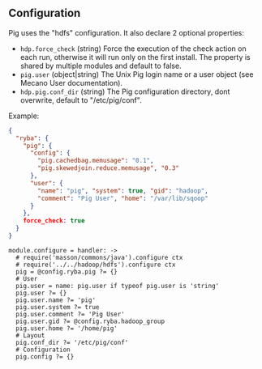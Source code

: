 
## Configuration

Pig uses the "hdfs" configuration. It also declare 2 optional properties:

*   `hdp.force_check` (string)
    Force the execution of the check action on each run, otherwise it will
    run only on the first install. The property is shared by multiple
    modules and default to false.
*   `pig.user` (object|string)
    The Unix Pig login name or a user object (see Mecano User documentation).
*   `hdp.pig.conf_dir` (string)
    The Pig configuration directory, dont overwrite, default to "/etc/pig/conf".

Example:

```json
{
  "ryba": {
    "pig": {
      "config": {
        "pig.cachedbag.memusage": "0.1",
        "pig.skewedjoin.reduce.memusage", "0.3"
      },
      "user": {
        "name": "pig", "system": true, "gid": "hadoop",
        "comment": "Pig User", "home": "/var/lib/sqoop"
      }
    },
    force_check: true
  }
}
```

    module.configure = handler: ->
      # require('masson/commons/java').configure ctx
      # require('../../hadoop/hdfs').configure ctx
      pig = @config.ryba.pig ?= {}
      # User
      pig.user = name: pig.user if typeof pig.user is 'string'
      pig.user ?= {}
      pig.user.name ?= 'pig'
      pig.user.system ?= true
      pig.user.comment ?= 'Pig User'
      pig.user.gid ?= @config.ryba.hadoop_group
      pig.user.home ?= '/home/pig'
      # Layout
      pig.conf_dir ?= '/etc/pig/conf'
      # Configuration
      pig.config ?= {}
